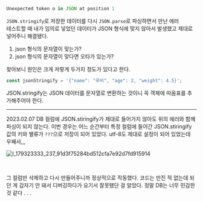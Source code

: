 ```javascript
Unexpected token o in JSON at position 1
```

`JSON.stringify`로 저장한 데이터를 다시 `JSON.parse`로 파싱하면서 만난 에러<br>
테스트할 때 내가 임의로 넣었던 데이터가 JSON 형식에 맞지 않아서 발생했고 제대로 넣어주니 해결됐다.<br>

1. json 형식의 문자열이 맞는가?
2. json 형식의 문자열이 맞다면 오타가 있는가?

찾아보니 원인은 크게 저렇게 두가지 정도가 있다고 한다.

```javascript
const jsonStringify = '{"name": "루비", "age": 2, "weight": 4.5}';
```

JSON.stringify는 JSON 데이터를 문자열로 변환하는 것이니 꼭 객체에 따옴표를 추가해주어야 한다.<br>

---

2023.02.07 DB 컬럼에 JSON.stiringify가 제대로 들어가지 않아도 위의 에러와 함께 파싱이 되지 않는다. 이번 경우는 어느 순간부터 특정 컬럼에 들어간 JSON.stiringify 값의 키와 밸류가 `???`으로 저장이 되어 있었다. utf-8도 제대로 설정이 되어 있었는데 우째서,,,<br>

![l_179323333_237_91d3f75284bd512cfa7e92d7fd915914](https://user-images.githubusercontent.com/99732695/217191734-5ffdcde2-f117-430d-a2ee-c738f3da88e2.png)

<br>

그 컬럼만 삭제하고 다시 만들어주니까 정상적으로 작동했다. 코드는 만진 적 없는데 되던 게 갑자기 안 돼서 디버깅하다가 요기서 잘못됐단 걸 알았다. 정말 DB는 너무 민감한 것 같다 . . .
